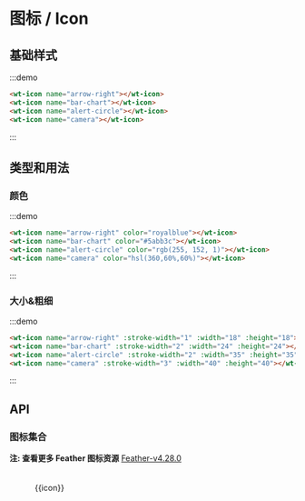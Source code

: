 <script>
const icons = [
  "activity","airplay","alert-circle","alert-octagon","alert-triangle","align-center","align-justify","align-left","align-right","anchor","aperture","archive","arrow-down-circle","arrow-down-left","arrow-down-right","arrow-down","arrow-left-circle","arrow-left","arrow-right-circle","arrow-right","arrow-up-circle","arrow-up-left","arrow-up-right","arrow-up","at-sign","award","bar-chart-2","bar-chart","battery-charging","battery","bell-off","bell","bluetooth","bold","book-open","book","bookmark","box","briefcase","calendar","camera-off","camera","cast","check-circle","check-square","check","chevron-down","chevron-left","chevron-right","chevron-up","chevrons-down","chevrons-left","chevrons-right","chevrons-up","chrome","circle","clipboard","clock","cloud-drizzle","cloud-lightning","cloud-off","cloud-rain","cloud-snow","cloud","code","codepen","codesandbox","coffee","columns","command","compass","copy","corner-down-left","corner-down-right","corner-left-down","corner-left-up","corner-right-down","corner-right-up","corner-up-left","corner-up-right","cpu","credit-card","crop","crosshair","database","delete","disc","divide-circle","divide-square","divide","dollar-sign","download-cloud","download","dribbble","droplet","edit-2","edit-3","edit","external-link","eye-off","eye","facebook","fast-forward","feather","figma","file-minus","file-plus","file-text","file","film","filter","flag","folder-minus","folder-plus","folder","framer","frown","gift","git-branch","git-commit","git-merge","git-pull-request","github","gitlab","globe","grid","hard-drive","hash","headphones","heart","help-circle","hexagon","home","image","inbox","info","instagram","italic","key","layers","layout","life-buoy","link-2","link","linkedin","list","loader","lock","log-in","log-out","mail","map-pin","map","maximize-2","maximize","meh","menu","message-circle","message-square","mic-off","mic","minimize-2","minimize","minus-circle","minus-square","minus","monitor","moon","more-horizontal","more-vertical","mouse-pointer","move","music","navigation-2","navigation","octagon","package","paperclip","pause-circle","pause","pen-tool","percent","phone-call","phone-forwarded","phone-incoming","phone-missed","phone-off","phone-outgoing","phone","pie-chart","play-circle","play","plus-circle","plus-square","plus","pocket","power","printer","radio","refresh-ccw","refresh-cw","repeat","rewind","rotate-ccw","rotate-cw","rss","save","scissors","search","send","server","settings","share-2","share","shield-off","shield","shopping-bag","shopping-cart","shuffle","sidebar","skip-back","skip-forward","slack","slash","sliders","smartphone","smile","speaker","square","star","stop-circle","sun","sunrise","sunset","tablet","tag","target","terminal","thermometer","thumbs-down","thumbs-up","toggle-left","toggle-right","tool","trash-2","trash","trello","trending-down","trending-up","triangle","truck","tv","twitch","twitter","type","umbrella","underline","unlock","upload-cloud","upload","user-check","user-minus","user-plus","user-x","user","users","video-off","video","voicemail","volume-1","volume-2","volume-x","volume","watch","wifi-off","wifi","wind","x-circle","x-octagon","x-square","x","youtube","zap-off","zap","zoom-in","zoom-out"
];
export default {
  inject: ['app'],
  data () {
    return {
      icons: icons,
    };
  },
  methods:{
    // click:function(e){
    //   console.log('dddd',e)
    // }
  },
  computed: {
    theme () {
      return this.app.theme;
    },
  },
}
</script>

# 图标 / Icon

## 基础样式

:::demo

```html
<wt-icon name="arrow-right"></wt-icon>
<wt-icon name="bar-chart"></wt-icon>
<wt-icon name="alert-circle"></wt-icon>
<wt-icon name="camera"></wt-icon>
```

:::

## 类型和用法

### 颜色

:::demo

```html
<wt-icon name="arrow-right" color="royalblue"></wt-icon>
<wt-icon name="bar-chart" color="#5abb3c"></wt-icon>
<wt-icon name="alert-circle" color="rgb(255, 152, 1)"></wt-icon>
<wt-icon name="camera" color="hsl(360,60%,60%)"></wt-icon>
```

:::

### 大小&粗细

:::demo

```html
<wt-icon name="arrow-right" :stroke-width="1" :width="18" :height="18"></wt-icon>
<wt-icon name="bar-chart" :stroke-width="2" :width="24" :height="24"></wt-icon>
<wt-icon name="alert-circle" :stroke-width="2" :width="35" :height="35"></wt-icon>
<wt-icon name="camera" :stroke-width="3" :width="40" :height="40"></wt-icon>
```

:::

## API

<api-doc name="Icon" :doc="require('./api.json')"></api-doc>

### 图标集合

**注: 查看更多 Feather 图标资源** <a href="https://feathericons.com/" target="_blank">Feather-v4.28.0</a>

<ul class='icon-list'>
  <li v-for='icon in icons' :key='icon' class='icon-item'>
    <wt-icon :name='icon'></wt-icon>
    <span class='icon-name'>{{icon}}</span>
  </li>
</ul>

<style>
  .icon-list{
    list-style-type: none;
    margin: 0;
    padding: 0;
  }
  .icon-item{
    display: inline-block;
    vertical-align: middle;
    padding: 10px;
    width: 20%;
    text-align: center;
    margin-bottom: 10px;
    padding: 20px;
  }
  .icon-name{
    display: block;
  }
  .demo-icon .source >i {
    font-size: 24px;
    margin: 0px 20px;
  }
</style>
